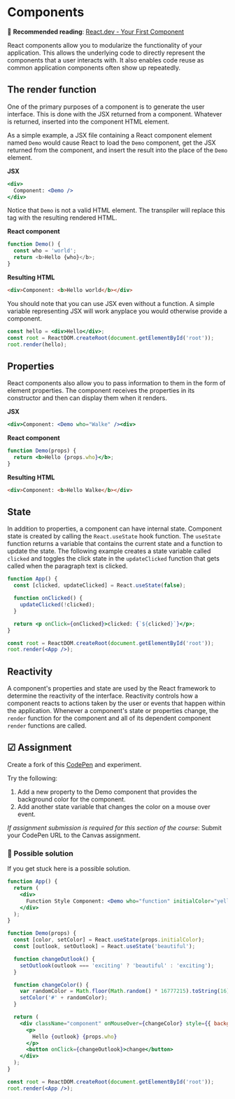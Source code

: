 # Components

📖 **Recommended reading**: [React.dev - Your First Component](https://react.dev/learn/your-first-component)

React components allow you to modularize the functionality of your application. This allows the underlying code to directly represent the components that a user interacts with. It also enables code reuse as common application components often show up repeatedly.

## The render function

One of the primary purposes of a component is to generate the user interface. This is done with the JSX returned from a component. Whatever is returned, inserted into the component HTML element.

As a simple example, a JSX file containing a React component element named `Demo` would cause React to load the `Demo` component, get the JSX returned from the component, and insert the result into the place of the `Demo` element.

**JSX**

```jsx
<div>
  Component: <Demo />
</div>
```

Notice that `Demo` is not a valid HTML element. The transpiler will replace this tag with the resulting rendered HTML.

**React component**

```js
function Demo() {
  const who = 'world';
  return <b>Hello {who}</b>;
}
```

**Resulting HTML**

```html
<div>Component: <b>Hello world</b></div>
```

You should note that you can use JSX even without a function. A simple variable representing JSX will work anyplace you would otherwise provide a component.

```jsx
const hello = <div>Hello</div>;
const root = ReactDOM.createRoot(document.getElementById('root'));
root.render(hello);
```

## Properties

React components also allow you to pass information to them in the form of element properties. The component receives the properties in its constructor and then can display them when it renders.

**JSX**

```jsx
<div>Component: <Demo who="Walke" /><div>
```

**React component**

```jsx
function Demo(props) {
  return <b>Hello {props.who}</b>;
}
```

**Resulting HTML**

```html
<div>Component: <b>Hello Walke</b></div>
```

## State

In addition to properties, a component can have internal state. Component state is created by calling the `React.useState` hook function. The `useState` function returns a variable that contains the current state and a function to update the state. The following example creates a state variable called `clicked` and toggles the click state in the `updateClicked` function that gets called when the paragraph text is clicked.

```jsx
function App() {
  const [clicked, updateClicked] = React.useState(false);

  function onClicked() {
    updateClicked(!clicked);
  }

  return <p onClick={onClicked}>clicked: {`${clicked}`}</p>;
}

const root = ReactDOM.createRoot(document.getElementById('root'));
root.render(<App />);
```

## Reactivity

A component's properties and state are used by the React framework to determine the reactivity of the interface. Reactivity controls how a component reacts to actions taken by the user or events that happen within the application. Whenever a component's state or properties change, the `render` function for the component and all of its dependent component `render` functions are called.

## ☑ Assignment

Create a fork of this [CodePen](https://codepen.io/leesjensen/pen/Yzvaver) and experiment.

Try the following:

1. Add a new property to the Demo component that provides the background color for the component.
2. Add another state variable that changes the color on a mouse over event.

_If assignment submission is required for this section of the course_: Submit your CodePen URL to the Canvas assignment.

### 🧧 Possible solution

If you get stuck here is a possible solution.

```jsx
function App() {
  return (
    <div>
      Function Style Component: <Demo who="function" initialColor="yellow" />
    </div>
  );
}

function Demo(props) {
  const [color, setColor] = React.useState(props.initialColor);
  const [outlook, setOutlook] = React.useState('beautiful');

  function changeOutlook() {
    setOutlook(outlook === 'exciting' ? 'beautiful' : 'exciting');
  }

  function changeColor() {
    var randomColor = Math.floor(Math.random() * 16777215).toString(16);
    setColor('#' + randomColor);
  }

  return (
    <div className="component" onMouseOver={changeColor} style={{ background: color }}>
      <p>
        Hello {outlook} {props.who}
      </p>
      <button onClick={changeOutlook}>change</button>
    </div>
  );
}

const root = ReactDOM.createRoot(document.getElementById('root'));
root.render(<App />);
```
